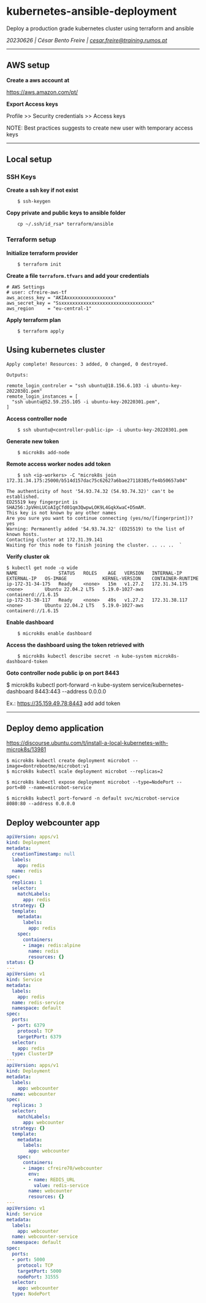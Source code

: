 # kubernetes-ansible-deployment
Deploy a production grade kubernetes cluster using terraform and ansible

_20230626 | César Bento Freire | <cesar.freire@training.rumos.pt>_


---
## AWS setup


__Create a aws account at__

https://aws.amazon.com/pt/

__Export Access keys__

Profile >> Security credentials >> Access keys

NOTE: Best practices suggests to create  new user with temporary access keys

---

## Local setup

### SSH Keys

__Create a ssh key if not exist__

        $ ssh-keygen

__Copy private and public keys to ansible folder__

        cp ~/.ssh/id_rsa* terraform/ansible

### Terraform setup

__Initialize terraform provider__

        $ terraform init

__Create a file `terraform.tfvars` and add your credentials__

```
# AWS Settings
# user: cfreire-aws-tf
aws_access_key = "AKIAxxxxxxxxxxxxxxxxx"
aws_secret_key = "Ssxxxxxxxxxxxxxxxxxxxxxxxxxxxxxxxxx"
aws_region     = "eu-central-1"

```

__Apply terraform plan__

        $ terraform apply

## Using kubernetes cluster

```
Apply complete! Resources: 3 added, 0 changed, 0 destroyed.

Outputs:

remote_login_controler = "ssh ubuntu@18.156.6.103 -i ubuntu-key-20220301.pem"
remote_login_instances = [
  "ssh ubuntu@52.59.255.105 -i ubuntu-key-20220301.pem",
]
```
__Access controller node__

        $ ssh ubuntu@<controller-public-ip> -i ubuntu-key-20220301.pem

__Generate new token__

        $ microk8s add-node

__Remote access worker nodes add token__

        $ ssh <ip-workers> -C "microk8s join 172.31.34.175:25000/b514d157dac75c62627a6bae27118385/fe4b50657a04"


```
The authenticity of host '54.93.74.32 (54.93.74.32)' can't be established.
ED25519 key fingerprint is SHA256:JpVHnLUCoAIgCfd01qm3QwpwLOK9L4GqkXwaC+D5mAM.
This key is not known by any other names
Are you sure you want to continue connecting (yes/no/[fingerprint])? yes
Warning: Permanently added '54.93.74.32' (ED25519) to the list of known hosts.
Contacting cluster at 172.31.39.141
Waiting for this node to finish joining the cluster. .. .. ..  `

```

__Verify cluster ok__

```
$ kubectl get node -o wide
NAME               STATUS   ROLES    AGE   VERSION   INTERNAL-IP     EXTERNAL-IP   OS-IMAGE             KERNEL-VERSION    CONTAINER-RUNTIME
ip-172-31-34-175   Ready    <none>   15m   v1.27.2   172.31.34.175   <none>        Ubuntu 22.04.2 LTS   5.19.0-1027-aws   containerd://1.6.15
ip-172-31-38-117   Ready    <none>   49s   v1.27.2   172.31.38.117   <none>        Ubuntu 22.04.2 LTS   5.19.0-1027-aws   containerd://1.6.15

```
__Enable dashboard__

        $ microk8s enable dashboard

__Access the dashboard using the token retrieved with__

        $ microk8s kubectl describe secret -n kube-system microk8s-dashboard-token

__Goto controller node public ip on port 8443__

  $ microk8s kubectl port-forward -n kube-system service/kubernetes-dashboard 8443:443 --address 0.0.0.0

Ex.: https://35.159.49.78:8443 add add token

---
## Deploy demo application
https://discourse.ubuntu.com/t/install-a-local-kubernetes-with-microk8s/13981

    $ microk8s kubectl create deployment microbot --image=dontrebootme/microbot:v1
    $ microk8s kubectl scale deployment microbot --replicas=2

    $ microk8s kubectl expose deployment microbot --type=NodePort --port=80 --name=microbot-service

    $ microk8s kubectl port-forward -n default svc/microbot-service 8080:80 --address 0.0.0.0


## Deploy webcounter app

```yaml
apiVersion: apps/v1
kind: Deployment
metadata:
  creationTimestamp: null
  labels:
    app: redis
  name: redis
spec:
  replicas: 1
  selector:
    matchLabels:
      app: redis
  strategy: {}
  template:
    metadata:
      labels:
        app: redis
    spec:
      containers:
      - image: redis:alpine
        name: redis
        resources: {}
status: {}
---
apiVersion: v1
kind: Service
metadata:
  labels:
    app: redis
  name: redis-service
  namespace: default
spec:
  ports:
  - port: 6379
    protocol: TCP
    targetPort: 6379
  selector:
    app: redis
  type: ClusterIP
---
apiVersion: apps/v1
kind: Deployment
metadata:
  labels:
    app: webcounter
  name: webcounter
spec:
  replicas: 3
  selector:
    matchLabels:
      app: webcounter
  strategy: {}
  template:
    metadata:
      labels:
        app: webcounter
    spec:
      containers:
      - image: cfreire70/webcounter
        env:
        - name: REDIS_URL
          value: redis-service
        name: webcounter
        resources: {}
---
apiVersion: v1
kind: Service
metadata:
  labels:
    app: webcounter
  name: webcounter-service
  namespace: default
spec:
  ports:
  - port: 5000
    protocol: TCP
    targetPort: 5000
    nodePort: 31555
  selector:
    app: webcounter
  type: NodePort

```

